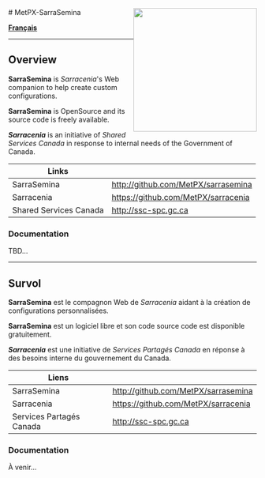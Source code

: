 <div style="display:block; float:right">
<img width="250" src="/users/dor/aspy/dal/public_html/sarrasemina/img/sig-blk-fr.svg">
</div>
# MetPX-SarraSemina

[**Français**](#francais)

----

## Overview

**SarraSemina** is *Sarracenia*'s Web companion to help create custom configurations.

**SarraSemina** is OpenSource and its source code is freely available.

***Sarracenia*** is an initiative of *Shared Services Canada* in response to internal needs of the Government of Canada.

| Links | &nbsp; |
| ---- | ---- |
| SarraSemina | http://github.com/MetPX/sarrasemina |
| Sarracenia | https://github.com/MetPX/sarracenia |
| Shared Services Canada | http://ssc-spc.gc.ca |

### Documentation

TBD...

----

## Survol <a name="francais">&nbsp;</a>

**SarraSemina** est le compagnon Web de *Sarracenia* aidant à la création de configurations personnalisées.

**SarraSemina** est un logiciel libre et son code source code est disponible gratuitement.

***Sarracenia*** est une initiative de *Services Partagés Canada* en réponse à des besoins interne du gouvernement du Canada.

|Liens| &nbsp; |
| ---- | ---- |
| SarraSemina | http://github.com/MetPX/sarrasemina |
| Sarracenia | https://github.com/MetPX/sarracenia |
| Services Partagés Canada | http://ssc-spc.gc.ca |

### Documentation

À venir... 



